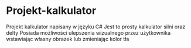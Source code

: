 # Projekt-kalkulator
Projekt kalkulator napisany w języku C#
Jest to prosty kalkulator silni oraz delty
Posiada możliwości ulepszenia wizualnego przez użytkownika wstawiając własny obrazek lub zmieniając kolor tła
